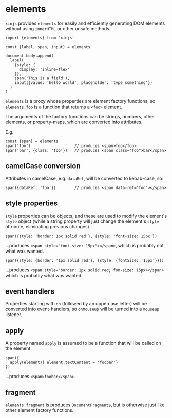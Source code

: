 # elements

`xinjs` provides `elements` for easily and efficiently generating DOM elements
without using `innerHTML` or other unsafe methods.

    import {elements} from 'xinjs'

    const {label, span, input} = elements

    document.body.append(
      label(
        {style: {
          display: 'inline-flex'
        }},
        span('This is a field'),
        input({value: 'hello world', placeholder: 'type something'})
      )
    )

`elements` is a proxy whose properties are element factory functions,
so `elements.foo` is a function that returns a `<foo>` element.

The arguments of the factory functions can be strings, numbers, other
elements, or property-maps, which are converted into attributes.

E.g.

    const {span} = elements
    span('foo')                   // produces <span>foo</foo>
    span('bar', {class: 'foo'})   // produces <span class="foo">bar</span>

## camelCase conversion

Attributes in camelCase, e.g. `dataRef`, will be converted to kebab-case,
so:

    span({dataRef: 'foo'})        // produces <span data-ref="foo"></span>

## style properties

`style` properties can be objects, and these are used to modify the
element's `style` object (while a string property will just change the
element's `style` attribute, eliminating previous changes).

    span({style: 'border: 1px solid red'}, {style: 'font-size: 15px'})

…produces `<span style="font-size: 15px"></span>`, which is probably
not what was wanted.

    span({style: {border: '1px solid red'}, {style: {fontSize: '15px'}}})

…produces `<span style="border: 1px solid red; fon-size: 15px></span>`
which is probably what was wanted.

## event handlers

Properties starting with `on` (followed by an uppercase letter) 
will be converted into event-handlers, so `onMouseup` will be 
turned into a `mouseup` listener.

## apply

A property named `apply` is assumed to be a function that will be called
on the element.

    span({
      apply(element){ element.textContent = 'foobar'}
    })

…produces `<span>foobar</span>`.

## fragment

`elements.fragment` is produces `DocumentFragment`s, but is otherwise
just like other element factory functions.